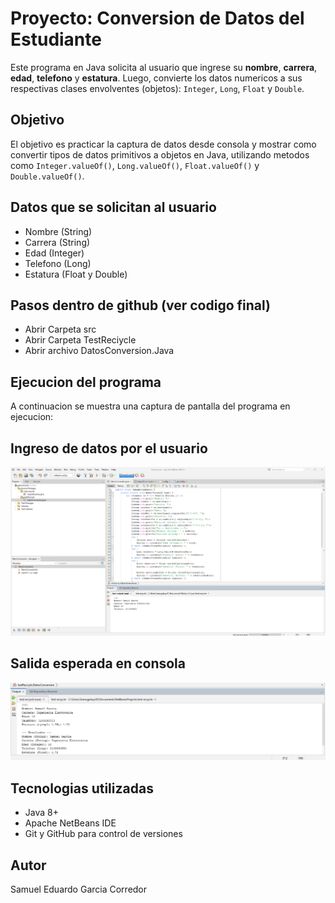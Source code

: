 # Proyecto: Conversion de Datos del Estudiante

Este programa en Java solicita al usuario que ingrese su **nombre**, **carrera**, **edad**, **telefono** y **estatura**. Luego, convierte los datos numericos a sus respectivas clases envolventes (objetos): `Integer`, `Long`, `Float` y `Double`.

## Objetivo

El objetivo es practicar la captura de datos desde consola y mostrar como convertir tipos de datos primitivos a objetos en Java, utilizando metodos como `Integer.valueOf()`, `Long.valueOf()`, `Float.valueOf()` y `Double.valueOf()`.

## Datos que se solicitan al usuario

- Nombre (String)
- Carrera (String)
- Edad (Integer)
- Telefono (Long)
- Estatura (Float y Double)

## Pasos dentro de github (ver codigo final)
- Abrir Carpeta src
- Abrir Carpeta TestReciycle
- Abrir archivo DatosConversion.Java

## Ejecucion del programa

A continuacion se muestra una captura de pantalla del programa en ejecucion:

## Ingreso de datos por el usuario

![Evidencia](https://github.com/Samugalaxy2615/Datos-estudiante/blob/master/Ingreso%20datos%20-%20Running.png?raw=true)

## Salida esperada en consola

![evidencia](https://github.com/Samugalaxy2615/Datos-estudiante/blob/master/Output%20-%20Datos%20estudiante.png?raw=true)

## Tecnologias utilizadas

- Java 8+
- Apache NetBeans IDE
- Git y GitHub para control de versiones

## Autor

Samuel Eduardo Garcia Corredor


